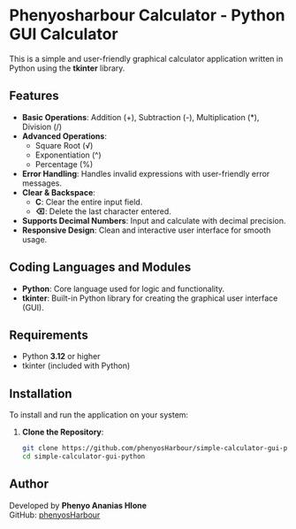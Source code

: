 # Phenyosharbour Calculator - Python GUI Calculator

This is a simple and user-friendly graphical calculator application written in Python using the **tkinter** library.

## Features
- **Basic Operations**: Addition (+), Subtraction (-), Multiplication (*), Division (/)
- **Advanced Operations**:
  - Square Root (√)
  - Exponentiation (^)
  - Percentage (%)
- **Error Handling**: Handles invalid expressions with user-friendly error messages.
- **Clear & Backspace**:
  - **C**: Clear the entire input field.
  - **⌫**: Delete the last character entered.
- **Supports Decimal Numbers**: Input and calculate with decimal precision.
- **Responsive Design**: Clean and interactive user interface for smooth usage.

## Coding Languages and Modules
- **Python**: Core language used for logic and functionality.
- **tkinter**: Built-in Python library for creating the graphical user interface (GUI).

## Requirements
- Python **3.12** or higher
- tkinter (included with Python)

## Installation
To install and run the application on your system:

1. **Clone the Repository**:
   ```bash
   git clone https://github.com/phenyosHarbour/simple-calculator-gui-python.git
   cd simple-calculator-gui-python

## Author

Developed by **Phenyo Ananias Hlone**  
GitHub: [phenyosHarbour](https://github.com/phenyosHarbour)

